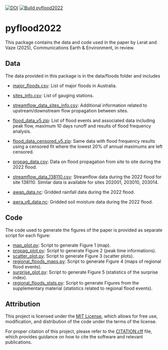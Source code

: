 [![DOI](https://zenodo.org/badge/DOI/10.5281/zenodo.14271026.svg)](https://doi.org/10.5281/zenodo.14271026) [![Build pyflood2022](https://github.com/jlerat/pyflood2022/actions/workflows/python-package-conda.yml/badge.svg?branch=master)](https://github.com/jlerat/pyflood2022/actions/workflows/python-package-conda.yml)

# pyflood2022

This package contains the data and code used in the paper 
by Lerat and Vaze (2025), Communications Earth & Environment, in review.

## Data
The data provided in this package is in the data/floods folder and includes
* [major_floods.csv](data/floods/major_floods.csv): List of major floods in
  Australia.  

* [sites_info.csv](data/sites_info.csv): List of gauging stations.

* [streamflow_data_sites_info.csv](data/streamflow_data_sites_info.csv):
  Additional information related to upstream/downstream flow propagation
  between sites.

* [flood_data_v5.zip](data/floods/flood_data_v5.zip): List of flood events and
  associated data including peak flow, maximum 10 days runoff and results of
  flood frequency analysis.

* [flood_data_censored_v5.zip](data/floods/flood_data_censored_v5.zip): Same data
  with flood frequency results using a censored fit where the lowest 20% of
  annual maximums are left censored.

* [propag_data.csv](data/floods/propag_data.csv): Data on flood propagation
  from site to site during the 2022 flood.

* [streamflow_data_138110.csv](data/floods/streamflow_data_138110.csv): Streamflow data during the 2022 
  flood for site 138110. Similar data is available for sites 202001, 203010, 203014.

* [awap_data.nc](data/floods/awap_data.nc): Gridded rainfall data during the
  2022 flood.

* [awra_v6_data.nc](data/floods/awra_v6_data.nc): Gridded soil moisture data during the
  2022 flood.

## Code
The code used to generate the figures of the paper is provided as separate
script for each figure:

* [map_plot.py](scripts/map_plot.py): Script to generate Figure 1 (map).
* [propag_plot.py](scripts/propag_plot.py): Script to generate Figure 2 (peak
  time informations).
* [scatter_plot.py](scripts/scatter_plot.py): Script to generate Figure 3 (scatter plots).
* [regional_floods_maps.py](scripts/regional_floods_maps.py): Script to generate Figure 4 (maps of regional flood events).
* [surprise_plot.py](scripts/surprise_plot.py): Script to generate Figure 5 (statistics of the surprise index).
* [regional_floods_stats.py](scripts/regional_floods_maps.py): Script to generate Figures from the supplementary material (statistics related to regional flood events).

## Attribution
This project is licensed under the [MIT License](LICENSE), which allows for free use, modification, and distribution of the code under the terms of the license.

For proper citation of this project, please refer to the [CITATION.cff](CITATION.cff) file, which provides guidance on how to cite the software and relevant publications.
